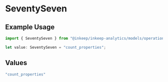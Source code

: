 # SeventySeven

## Example Usage

```typescript
import { SeventySeven } from "@inkeep/inkeep-analytics/models/operations";

let value: SeventySeven = "count_properties";
```

## Values

```typescript
"count_properties"
```